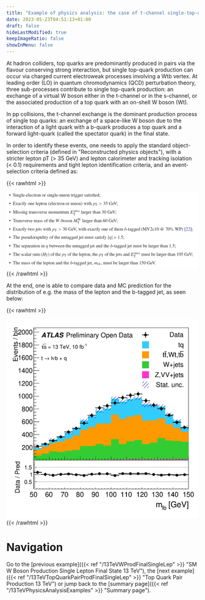 ```yaml
---
title: "Example of physics analysis: the case of t-channel single-top-quark production in the single-lepton final state"
date: 2023-05-23T04:51:13+01:00
draft: false
hideLastModified: true
keepImageRatio: false
showInMenu: false
---
```


At hadron colliders, top quarks are predominantly produced in pairs via the flavour conserving strong interaction, but single top-quark production can occur via charged current electroweak processes involving a Wtb vertex. At leading order (LO) in quantum chromodynamics (QCD) perturbation theory, three sub-processes contribute to single top-quark production: an exchange of a virtual W boson either in the t-channel or in the s-channel, or the associated production of a top quark with an on-shell W boson (Wt).

In pp collisions, the t-channel exchange is the dominant production process of single top quarks: an exchange of a space-like W boson due to the interaction of a light quark with a b-quark produces a top quark and a forward light-quark (called the spectator quark) in the final state.

In order to identify these events, one needs to apply the standard object-selection criteria (defined in "Reconstructed physics objects"), with a stricter lepton pT (> 35 GeV) and lepton calorimeter and tracking isolation (< 0.1) requirements and tight lepton identification criteria, and an event-selection criteria defined as:

{{< rawhtml >}}
<CENTER>
<img src="images/SL2.png" width="800" />
</CENTER>
{{< /rawhtml >}}

At the end, one is able to compare data and MC prediction for the distribution of e.g. the mass of the lepton and the b-tagged jet, as seen below:

{{< rawhtml >}}
<CENTER>
<img src="images/SL2_plot.png" width="600" />
</CENTER>
{{< /rawhtml >}}

# Navigation
Go to the [previous example]({{< ref "/13TeVWProdFinalSingleLep" >}} "SM W Boson Production Single Lepton Final State 13 TeV"), the [next example]({{< ref "/13TeVTopQuarkPairProdFinalSingleLep" >}} "Top Quark Pair Production 13 TeV") or jump back to the [summary page]({{< ref "/13TeVPhysicsAnalysisExamples" >}} "Summary page").